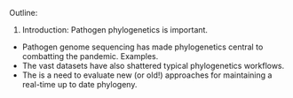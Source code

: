 Outline:

1. Introduction: Pathogen phylogenetics is important. 
  + Pathogen genome sequencing has made phylogenetics central to combatting the pandemic. Examples. 
  + The vast datasets have also shattered typical phylogenetics workflows.
  + The is a need to evaluate new (or old!) approaches for maintaining a real-time up to date phylogeny. 
